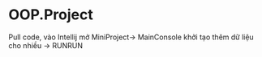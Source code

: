 # OOP.Project

Pull code, vào Intellij mở MiniProject-> MainConsole khởi tạo thêm dữ liệu cho nhiều -> RUNRUN